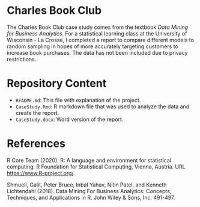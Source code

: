 # Charles Book Club

The Charles Book Club case study comes from the textbook *Data Mining for Business Analytics*. For a statistical learning class at the University of Wisconsin - La Crosse, I completed a report to compare different models to random sampling in hopes of more accurately targeting customers to increase book purchases. The data has not been included due to privacy restrictions.


# Repository Content
- `README.md`: This file with explanation of the project.
- `CaseStudy.Rmd`: R markdown file that was used to analyze the data and create the report.
- `CaseStudy.docx`: Word version of the report.


# References
R Core Team (2020). R: A language and environment for statistical computing. R Foundation for Statistical Computing, Vienna, Austria. URL https://www.R-project.org/.

Shmueli, Galit, Peter Bruce, Inbal Yahav, Nitin Patel, and Kenneth Lichtendahl (2018). Data Mining For Business Analytics: Concepts, Techniques, and Applications in R. John Wiley & Sons, Inc. 491-497.


